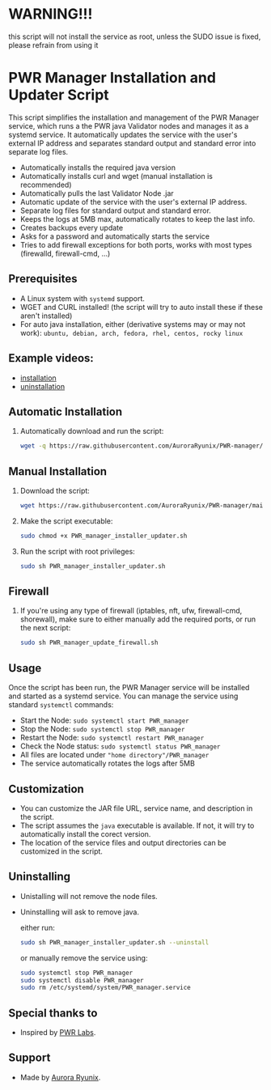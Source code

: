 # WARNING!!!
this script will not install the service as root, unless the SUDO issue is fixed, please refrain from using it

# PWR Manager Installation and Updater Script

This script simplifies the installation and management of the PWR Manager service, which runs a the PWR java Validator nodes and manages it as a systemd service. It automatically updates the service with the user's external IP address and separates standard output and standard error into separate log files.

- Automatically installs the required java version
- Automatically installs curl and wget (manual installation is recommended)
- Automatically pulls the last Validator Node .jar
- Automatic update of the service with the user's external IP address.
- Separate log files for standard output and standard error.
- Keeps the logs at 5MB max, automatically rotates to keep the last info.
- Creates backups every update
- Asks for a password and automatically starts the service
- Tries to add firewall exceptions for both ports, works with most types (firewalld, firewall-cmd, ...)

## Prerequisites

- A Linux system with `systemd` support.
- WGET and CURL installed! (the script will try to auto install these if these aren't installed)
- For auto java installation, either (derivative systems may or may not work):
  `ubuntu, debian, arch, fedora, rhel, centos, rocky linux`

## Example videos:
- [installation](https://youtu.be/oCrFdcO_pjU) 
- [uninstallation](https://youtu.be/iHhVLCCmBwQ)
## Automatic Installation

1. Automatically download and run the script:

   ```bash
   wget -q https://raw.githubusercontent.com/AuroraRyunix/PWR-manager/main/PWR_manager_installer_updater.sh ; wget -q https://raw.githubusercontent.com/AuroraRyunix/PWR-manager/main/PWR_manager_update_firewall.sh ; sudo chmod +x PWR_manager_installer_updater.sh ; sudo sh PWR_manager_installer_updater.sh ; rm PWR_manager_*.sh
   ```
   

## Manual Installation

1. Download the script:

   ```bash
   wget https://raw.githubusercontent.com/AuroraRyunix/PWR-manager/main/PWR_manager_installer_updater.sh
   ```
   
3. Make the script executable:

   ```bash
   sudo chmod +x PWR_manager_installer_updater.sh
   ```

4. Run the script with root privileges:

   ```bash
   sudo sh PWR_manager_installer_updater.sh
   ```

## Firewall

1. If you're using any type of firewall (iptables, nft, ufw, firewall-cmd, shorewall), make sure to either manually add the required ports, or run the next script:
  
   ```bash
   sudo sh PWR_manager_update_firewall.sh
   ```

## Usage

Once the script has been run, the PWR Manager service will be installed and started as a systemd service. You can manage the service using standard `systemctl` commands:

- Start the Node: `sudo systemctl start PWR_manager`
- Stop the Node: `sudo systemctl stop PWR_manager`
- Restart the Node: `sudo systemctl restart PWR_manager`
- Check the Node status: `sudo systemctl status PWR_manager`
- All files are located under `"home directory"/PWR_manager`
- The service automatically rotates the logs after 5MB

## Customization

- You can customize the JAR file URL, service name, and description in the script.
- The script assumes the `java` executable is available. If not, it will try to automatically install the corect version.
- The location of the service files and output directories can be customized in the script.

## Uninstalling

- Unistalling will not remove the node files.
- Uninstalling will ask to remove java.

   either run:
   ```bash
   sudo sh PWR_manager_installer_updater.sh --uninstall
   ```
   or manually remove the service using:
   ```bash
   sudo systemctl stop PWR_manager
   sudo systemctl disable PWR_manager
   sudo rm /etc/systemd/system/PWR_manager.service
   ```


## Special thanks to

- Inspired by [PWR Labs](https://github.com/pwrlabs).


## Support
- Made by [Aurora Ryunix](https://ko-fi.com/jaydenryunix).
